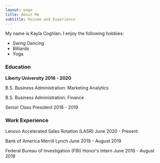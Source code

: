 ```yaml
---
layout: page
title: About Me
subtitle: Resume and Experience 
---
```


My name is Kayla Coghlan. I enjoy the following hobbies:

- Swing Dancing 
- Billiards
- Yoga


### Education

**Liberty University 2016 - 2020**

  B.S. Business Administration: Marketing Analytics
  
  B.S. Business Administration: Finance
  
Senior Class President 2018 - 2019  

### Work Experience

Lenovo Accelerated Sales Rotation (LASR) June 2020 - Present

Bank of America Merrill Lynch June 2019 - August 2019

Federal Bureau of Investigation (FBI) Honor's Intern June 2018 - August 2018
